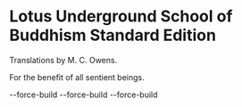 # Lotus Underground School of Buddhism Standard Edition

Translations by M. C. Owens.

For the benefit of all sentient beings.

--force-build
--force-build
--force-build
